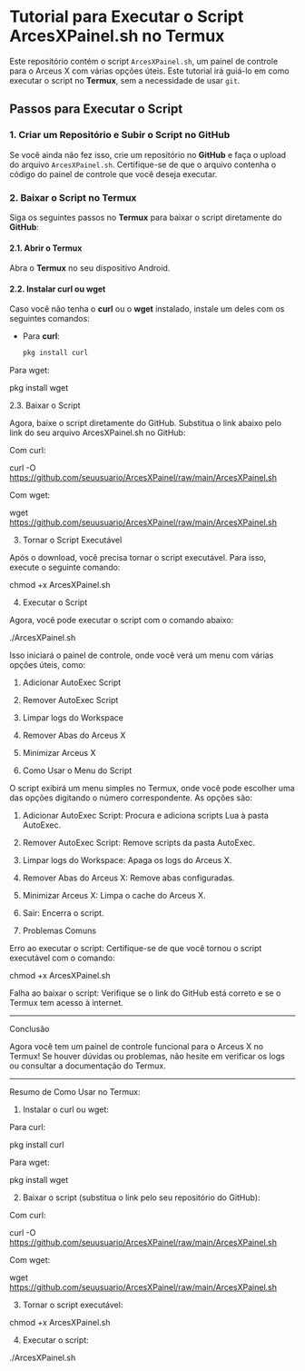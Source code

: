 # Tutorial para Executar o Script ArcesXPainel.sh no Termux

Este repositório contém o script `ArcesXPainel.sh`, um painel de controle para o Arceus X com várias opções úteis. Este tutorial irá guiá-lo em como executar o script no **Termux**, sem a necessidade de usar `git`.

## Passos para Executar o Script

### 1. Criar um Repositório e Subir o Script no GitHub

Se você ainda não fez isso, crie um repositório no **GitHub** e faça o upload do arquivo `ArcesXPainel.sh`. Certifique-se de que o arquivo contenha o código do painel de controle que você deseja executar.

### 2. Baixar o Script no Termux

Siga os seguintes passos no **Termux** para baixar o script diretamente do **GitHub**:

#### 2.1. **Abrir o Termux**
Abra o **Termux** no seu dispositivo Android.

#### 2.2. **Instalar curl ou wget**

Caso você não tenha o **curl** ou o **wget** instalado, instale um deles com os seguintes comandos:

- Para **curl**:
  ```bash
  pkg install curl

Para wget:

pkg install wget


2.3. Baixar o Script

Agora, baixe o script diretamente do GitHub. Substitua o link abaixo pelo link do seu arquivo ArcesXPainel.sh no GitHub:

Com curl:

curl -O https://github.com/seuusuario/ArcesXPainel/raw/main/ArcesXPainel.sh

Com wget:

wget https://github.com/seuusuario/ArcesXPainel/raw/main/ArcesXPainel.sh


3. Tornar o Script Executável

Após o download, você precisa tornar o script executável. Para isso, execute o seguinte comando:

chmod +x ArcesXPainel.sh

4. Executar o Script

Agora, você pode executar o script com o comando abaixo:

./ArcesXPainel.sh

Isso iniciará o painel de controle, onde você verá um menu com várias opções úteis, como:

1. Adicionar AutoExec Script


2. Remover AutoExec Script


3. Limpar logs do Workspace


4. Remover Abas do Arceus X


5. Minimizar Arceus X



5. Como Usar o Menu do Script

O script exibirá um menu simples no Termux, onde você pode escolher uma das opções digitando o número correspondente. As opções são:

1. Adicionar AutoExec Script: Procura e adiciona scripts Lua à pasta AutoExec.


2. Remover AutoExec Script: Remove scripts da pasta AutoExec.


3. Limpar logs do Workspace: Apaga os logs do Arceus X.


4. Remover Abas do Arceus X: Remove abas configuradas.


5. Minimizar Arceus X: Limpa o cache do Arceus X.


6. Sair: Encerra o script.



6. Problemas Comuns

Erro ao executar o script: Certifique-se de que você tornou o script executável com o comando:

chmod +x ArcesXPainel.sh

Falha ao baixar o script: Verifique se o link do GitHub está correto e se o Termux tem acesso à internet.



---

Conclusão

Agora você tem um painel de controle funcional para o Arceus X no Termux! Se houver dúvidas ou problemas, não hesite em verificar os logs ou consultar a documentação do Termux.


---

Resumo de Como Usar no Termux:

1. Instalar o curl ou wget:



Para curl:

pkg install curl

Para wget:

pkg install wget


2. Baixar o script (substitua o link pelo seu repositório do GitHub):



Com curl:

curl -O https://github.com/seuusuario/ArcesXPainel/raw/main/ArcesXPainel.sh

Com wget:

wget https://github.com/seuusuario/ArcesXPainel/raw/main/ArcesXPainel.sh


3. Tornar o script executável:



chmod +x ArcesXPainel.sh

4. Executar o script:



./ArcesXPainel.sh



